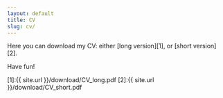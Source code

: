 ```yaml
---
layout: default
title: CV
slug: cv/
---
```


Here you can download my CV: either [long version][1], or [short version][2].

Have fun!

[1]:{{ site.url }}/download/CV_long.pdf
[2]:{{ site.url }}/download/CV_short.pdf
 